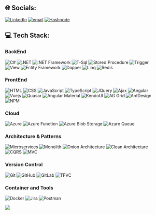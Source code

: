 ## 🌐 Socials:
[![LinkedIn](https://img.shields.io/badge/LinkedIn-%230077B5.svg?logo=linkedin&logoColor=white)](https://linkedin.com/in/anil-gurau) 
[![email](https://img.shields.io/badge/Email-D14836?logo=gmail&logoColor=white)](mailto:gurau.anil@gmail.com)
[![Hashnode](https://img.shields.io/badge/Hashnode-%23007BFF.svg?logo=hashnode&logoColor=white)](https://anilgurau.hashnode.dev/)


## 💻 Tech Stack:

### BackEnd
![C#](https://img.shields.io/badge/C%23-239120?style=for-the-badge&logo=csharp&logoColor=white)
![.NET](https://img.shields.io/badge/.NET-512BD4?style=for-the-badge&logo=dotnet&logoColor=white)
![.NET Framework](https://img.shields.io/badge/.NET%20Framework-0D5BA5?style=for-the-badge)
![T-Sql](https://img.shields.io/badge/T--Sql-orange?style=for-the-badge)
![Stored Procedure](https://img.shields.io/badge/Stored%20Procedure-teal?style=for-the-badge)
![Trigger](https://img.shields.io/badge/Trigger-green?style=for-the-badge)
![View](https://img.shields.io/badge/View-indigo?style=for-the-badge)
![Entity Framework](https://img.shields.io/badge/Entity%20Framework-68217A?style=for-the-badge)
![Dapper](https://img.shields.io/badge/Dapper-0088CC?style=for-the-badge)
![Linq](https://img.shields.io/badge/Linq-4B0082?style=for-the-badge)
![Redis](https://img.shields.io/badge/Redis-DC382D?style=for-the-badge&logo=redis&logoColor=white)

### FrontEnd
![HTML](https://img.shields.io/badge/HTML-E34F26?style=for-the-badge&logo=html5&logoColor=white)
![CSS](https://img.shields.io/badge/CSS-1572B6?style=for-the-badge&logo=css3&logoColor=white)
![JavaScript](https://img.shields.io/badge/JavaScript-F7DF1E?style=for-the-badge&logo=javascript&logoColor=black)
![TypeScript](https://img.shields.io/badge/TypeScript-3178C6?style=for-the-badge&logo=typescript&logoColor=white)
![JQuery](https://img.shields.io/badge/JQuery-0769AD?style=for-the-badge&logo=jquery&logoColor=white)
![Ajax](https://img.shields.io/badge/Ajax-20B2AA?style=for-the-badge)
![Angular](https://img.shields.io/badge/Angular-DD0031?style=for-the-badge&logo=angular&logoColor=white)
![Vuejs](https://img.shields.io/badge/Vuejs-42b883?style=for-the-badge&logo=vue.js&logoColor=white)
![Quasar](https://img.shields.io/badge/Quasar-1976D2?style=for-the-badge&logo=quasar&logoColor=white)
![Angular Material](https://img.shields.io/badge/Angular%20Material-757575?style=for-the-badge&logo=angular&logoColor=white)
![KendoUI](https://img.shields.io/badge/Kendo%20UI-FF4F00?style=for-the-badge)
![AG Grid](https://img.shields.io/badge/AG%20Grid-1F8EFA?style=for-the-badge)
![AntDesign](https://img.shields.io/badge/AntDesign-0170FE?style=for-the-badge&logo=antdesign&logoColor=white)
![NPM](https://img.shields.io/badge/NPM-CB3837?style=for-the-badge&logo=npm&logoColor=white)

### Cloud 
![Azure](https://img.shields.io/badge/Azure-007FFF?style=for-the-badge)
![Azure Function](https://img.shields.io/badge/Azure%20Function-FFB300?style=for-the-badge)
![Azure Blob Storage](https://img.shields.io/badge/Azure%20Blob%20Storage-008080?style=for-the-badge)
![Azure Queue](https://img.shields.io/badge/Azure%20Queue-6A5ACD?style=for-the-badge)

### Architecture & Patterns
![Microservices](https://img.shields.io/badge/Microservices-FF6F00?style=for-the-badge)
![Monolith](https://img.shields.io/badge/Monolith-607D8B?style=for-the-badge)
![Onion Architecture](https://img.shields.io/badge/Onion%20Architecture-6A1B9A?style=for-the-badge)
![Clean Architecture](https://img.shields.io/badge/Clean%20Architecture-0097A7?style=for-the-badge)
![CQRS](https://img.shields.io/badge/CQRS-455A64?style=for-the-badge)
![MVC](https://img.shields.io/badge/MVC-1976D2?style=for-the-badge)

### Version Control
![Git](https://img.shields.io/badge/git-%23F05033.svg?style=for-the-badge&logo=git&logoColor=white)
![GitHub](https://img.shields.io/badge/github-%23121011.svg?style=for-the-badge&logo=github&logoColor=white)
![GitLab](https://img.shields.io/badge/gitlab-%23181717.svg?style=for-the-badge&logo=gitlab&logoColor=white)
![TFVC](https://img.shields.io/badge/TFVC-0078D4?style=for-the-badge)

### Container and Tools
![Docker](https://img.shields.io/badge/docker-%230db7ed.svg?style=for-the-badge&logo=docker&logoColor=white)
![Jira](https://img.shields.io/badge/jira-%230A0FFF.svg?style=for-the-badge&logo=jira&logoColor=white)
![Postman](https://img.shields.io/badge/Postman-FF6C37?style=for-the-badge&logo=postman&logoColor=white)

<!-- # 📊 GitHub Stats:
![](https://github-readme-stats.vercel.app/api?username=gurau-anil&theme=default&hide_border=false&include_all_commits=false&count_private=false)<br/>
![](https://nirzak-streak-stats.vercel.app/?user=gurau-anil&theme=default&hide_border=false)<br/>
![](https://github-readme-stats.vercel.app/api/top-langs/?username=gurau-anil&theme=default&hide_border=false&include_all_commits=false&count_private=false&layout=compact) -->

[![](https://visitcount.itsvg.in/api?id=gurau-anil&icon=0&color=0)](https://visitcount.itsvg.in)

<!-- Proudly created with GPRM ( https://gprm.itsvg.in ) -->
